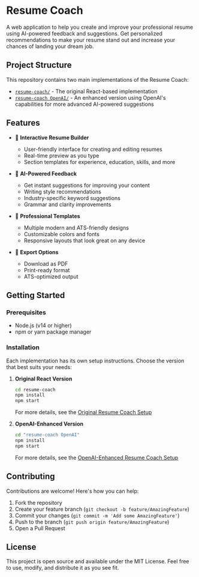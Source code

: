 # Resume Coach

A web application to help you create and improve your professional resume using AI-powered feedback and suggestions. Get personalized recommendations to make your resume stand out and increase your chances of landing your dream job.

## Project Structure

This repository contains two main implementations of the Resume Coach:

- [`resume-coach/`](./resume-coach/) - The original React-based implementation
- [`resume-coach OpenAI/`](./resume-coach%20OpenAI/) - An enhanced version using OpenAI's capabilities for more advanced AI-powered suggestions

## Features

- 📝 **Interactive Resume Builder**
  - User-friendly interface for creating and editing resumes
  - Real-time preview as you type
  - Section templates for experience, education, skills, and more

- 🤖 **AI-Powered Feedback**
  - Get instant suggestions for improving your content
  - Writing style recommendations
  - Industry-specific keyword suggestions
  - Grammar and clarity improvements

- 🎨 **Professional Templates**
  - Multiple modern and ATS-friendly designs
  - Customizable colors and fonts
  - Responsive layouts that look great on any device

- 💾 **Export Options**
  - Download as PDF
  - Print-ready format
  - ATS-optimized output

## Getting Started

### Prerequisites
- Node.js (v14 or higher)
- npm or yarn package manager

### Installation

Each implementation has its own setup instructions. Choose the version that best suits your needs:

1. **Original React Version**
   ```bash
   cd resume-coach
   npm install
   npm start
   ```
   For more details, see the [Original Resume Coach Setup](./resume-coach/README.md)

2. **OpenAI-Enhanced Version**
   ```bash
   cd "resume-coach OpenAI"
   npm install
   npm start
   ```
   For more details, see the [OpenAI-Enhanced Resume Coach Setup](./resume-coach%20OpenAI/README.md)

## Contributing

Contributions are welcome! Here's how you can help:

1. Fork the repository
2. Create your feature branch (`git checkout -b feature/AmazingFeature`)
3. Commit your changes (`git commit -m 'Add some AmazingFeature'`)
4. Push to the branch (`git push origin feature/AmazingFeature`)
5. Open a Pull Request

## License

This project is open source and available under the MIT License. Feel free to use, modify, and distribute it as you see fit.